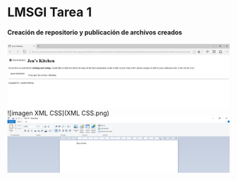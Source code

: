 # LMSGI Tarea 1
#### Creación de repositorio y publicación de archivos creados
![imagen HTML](HTML.png)
![imagen XML CSS](XML CSS.png)
![imagen RTF](RTF.png)

